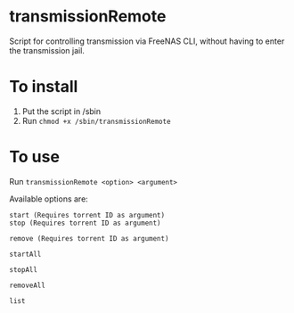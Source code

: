 # transmissionRemote

Script for controlling transmission via FreeNAS CLI, without having to enter the transmission jail.

# To install

1. Put the script in /sbin
2. Run `chmod +x /sbin/transmissionRemote`

# To use

Run `transmissionRemote <option> <argument>`

Available options are:

    start (Requires torrent ID as argument)
    stop (Requires torrent ID as argument)

    remove (Requires torrent ID as argument)

    startAll

    stopAll

    removeAll

    list
